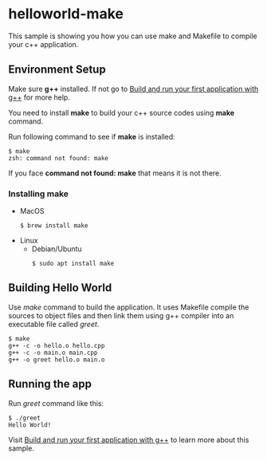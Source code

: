 # helloworld-make

This sample is showing you how you can use make and Makefile to compile your c++ application.

## Environment Setup

Make sure **g++** installed. If not go to [Build and run your first application with g++](http://kabiliravi.com/index.php/software/programming/mycpptutorial/environment-setup/build-and-run-your-first-application-with-gcc/) for more help.

You need to install **make** to build your c++ source codes using **make** command.

Run following command to see if **make** is installed:

```
$ make
zsh: command not found: make
```
If you face **command not found: make** that means it is not there.

### Installing make

  - MacOS
    ```
    $ brew install make
    ```
  - Linux
    - Debian/Ubuntu
      ```
      $ sudo apt install make
      ```

## Building Hello World

Use *make* command to build the application. It uses Makefile compile the sources to object files and then link them using g++ compiler into an executable file called *greet*.

```
$ make
g++ -c -o hello.o hello.cpp
g++ -c -o main.o main.cpp
g++ -o greet hello.o main.o
```

## Running the app

Run *greet* command like this:

```
$ ./greet
Hello World!
```

Visit [Build and run your first application with g++](http://kabiliravi.com/index.php/software/programming/mycpptutorial/environment-setup/build-and-run-your-first-application-with-gcc/) to learn more about this sample.
